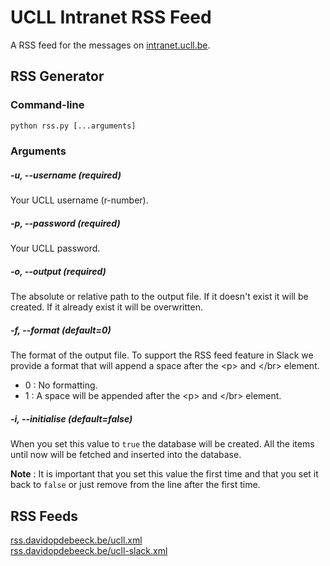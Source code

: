 # UCLL Intranet RSS Feed

A RSS feed for the messages on [intranet.ucll.be](https://intranet.ucll.be).

## RSS Generator

### Command-line

```python
python rss.py [...arguments]
```

### Arguments

##### -u, --username (required)

Your UCLL username (r-number).

##### -p, --password (required)

Your UCLL password.

##### -o, --output (required)

The absolute or relative path to the output file. If it doesn't exist it will be created. If it already exist it will be overwritten.

##### -f, --format (default=0)

The format of the output file. To support the RSS feed feature in Slack we provide a format that will append a space after the &lt;p&gt; and &lt;/br&gt; element.

- 0 : No formatting.
- 1 : A space will be appended after the &lt;p&gt; and &lt;/br&gt; element.

##### -i, --initialise (default=false)

When you set this value to `true` the database will be created. All the items until now will be fetched and inserted into the database. 

**Note** : It is important that you set this value the first time and that you set it back to `false` or just remove from the line after the first time.

## RSS Feeds

[rss.davidopdebeeck.be/ucll.xml](http://rss.davidopdebeeck.be/ucll.xml)  
[rss.davidopdebeeck.be/ucll-slack.xml](http://rss.davidopdebeeck.be/ucll-slack.xml)